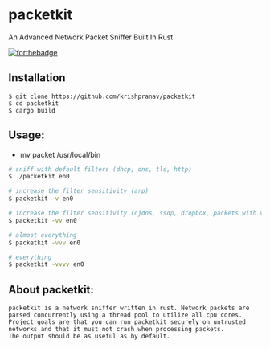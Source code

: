 # packetkit
An Advanced Network Packet Sniffer Built In Rust

[![forthebadge](https://forthebadge.com/images/badges/made-with-rust.svg)](https://forthebadge.com)

## Installation
```
$ git clone https://github.com/krishpranav/packetkit
$ cd packetkit
$ cargo build
```

## Usage:

- mv packet /usr/local/bin

```bash
# sniff with default filters (dhcp, dns, tls, http)
$ ./packetkit en0

# increase the filter sensitivity (arp)
$ packetkit -v en0

# increase the filter sensitivity (cjdns, ssdp, dropbox, packets with valid utf8)
$ packetkit -vv en0

# almost everything
$ packetkit -vvv en0

# everything
$ packetkit -vvvv en0
```

## About packetkit:

```
packetkit is a network sniffer written in rust. Network packets are parsed concurrently using a thread pool to utilize all cpu cores.
Project goals are that you can run packetkit securely on untrusted networks and that it must not crash when processing packets.
The output should be as useful as by default.
```